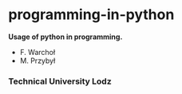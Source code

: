 # programming-in-python
**Usage of python in programming.**
- F. Warchoł
- M. Przybył
### Technical University Lodz
